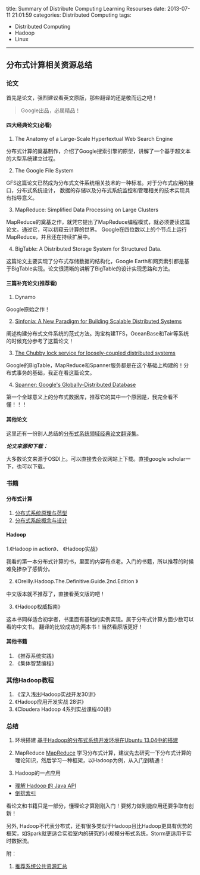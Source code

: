 title: Summary of Distribute Computing Learning Resourses
date: 2013-07-11 21:01:59
categories: Distributed Computing
tags: 
- Distributed Computing
- Hadoop
- Linux
---

## 分布式计算相关资源总结

### 论文

首先是论文，强烈建议看英文原版，那些翻译的还是敬而远之吧！

>Google出品，必属精品！

#### 四大经典论文(必看)

1. The Anatomy of a Large-Scale Hypertextual Web Search Engine
  
  分布式计算的奠基制作，介绍了Google搜索引擎的原型，讲解了一个基于超文本的大型系统建立过程。
  
2. The Google File System
  
  GFS这篇论文已然成为分布式文件系统相关技术的一种标准。对于分布式应用的接口，分布式系统设计，
  数据的存储以及分布式系统监控和管理相关的技术实现具有指导意义。

3. MapReduce: Simplified Data Processing on Large Clusters

  MapReduce的奠基之作，就凭它提出了MapReduce编程模式，就必须要读这篇论文。通过它，可以初窥云计算的世界。
  Google在四位数以上的个节点上运行MapReduce，并且还在持续扩展中。

4. BigTable: A Distributed Storage System for Structured Data.

  这篇论文主要实现了分布式存储数据的结构化，Google Earth和网页索引都是基于BigTable实现。论文很清晰的讲解了BigTable的设计实现思路和方法。

#### 三篇补充论文(推荐看)

1. Dynamo

 Google原始之作！

2. [Sinfonia: A New Paradigm for Building Scalable Distributed Systems](http://www.sosp2007.org/papers/sosp064-aguilera.pdf)
  
 阐述构建分布式文件系统的范式方法。淘宝构建TFS，OceanBase和Tair等系统的时候充分参考了这篇论文！
    
3. [The Chubby lock service for loosely-coupled distributed systems](http://static.googleusercontent.com/external_content/untrusted_dlcp/research.google.com/zh-CN//archive/chubby-osdi06.pdf)
  
  Google的BigTable，MapReduce和Spanner服务都是在这个基础上构建的！分布式事务的基础，我正在看这篇论文。

4. [Spanner: Google's Globally-Distributed Database](http://static.googleusercontent.com/external_content/untrusted_dlcp/research.google.com/es//archive/spanner-osdi2012.pdf)

第一个全球意义上的分布式数据库，推荐它的其中一个原因是，我完全看不懂！！！

#### 其他论文

这里还有一份别人总结的[分布式系统领域经典论文翻译集](http://duanple.blog.163.com/blog/static/709717672011330101333271/)。

___论文来源和下载：___

大多数论文来源于OSDI上。可以直接去会议网站上下载。直接google scholar一下，也可以下载。


### 书籍

#### 分布式计算

1. [分布式系统原理与范型](http://book.douban.com/subject/3108801/)
2. [分布式系统概念与设计](http://book.douban.com/subject/2698938/)

#### Hadoop

1.《Hadoop in action》、 《Hadoop实战》
  
  我看的第一本分布式计算的书，里面的内容有点老。入门的书籍，所以推荐的时候难免掺杂了感情分。

2. 《Oreilly.Hadoop.The.Definitive.Guide.2nd.Edition 》

  中文版本就不推荐了，直接看英文版的吧！

3. 《Hadoop权威指南》

这本书同样适合初学者，书里面有基础的实例实现。属于分布式计算方面少数可以看的中文书。
翻译的比较成功的两本书！当然看原版更好！

#### 其他书籍

1. 《推荐系统实践》
2. 《集体智慧编程》

### 其他Hadoop教程

1. 《深入浅出Hadoop实战开发30讲》
2. 《Hadoop应用开发实战 28讲》
3. 《Cloudera Hadoop 4系列实战课程40讲》

### 总结

1. 环境搭建
  [基于Hadoop的分布式系统开发环境在Ubuntu 13.04中的搭建](http://beforeload.github.io/2013/06/29/building-distributed-systems-development-environment/)

2. MapReduce
  [MapReduce](http://beforeload.github.io/2013/04/13/analyze-mapreduce/)
学习分布式计算，建议先去研究一下分布式计算的理论知识，然后学习一种框架，以Hadoop为例，从入门到精通！

3. Hadoop的一点应用
  
  * [理解 Hadoop 的 Java API](http://beforeload.github.io/2013/04/06/hdfs-java-api/)
  * [倒排索引](http://beforeload.github.io/2013/04/18/invertedindex-in-hadoop/)

看论文和书籍只是一部分，懂理论才算刚刚入门！要努力做到能应用还要争取有创新！

另外, Hadoop不代表分布式，还有很多类似于Hadoop且比Hadoop更具有优势的框架，如Spark就更适合实验室内的研究的小规模分布式系统，Storm更适用于实时数据流。

附： 

1. [推荐系统公共资源汇总](http://aoyouzi.iteye.com/blog/1845235)
